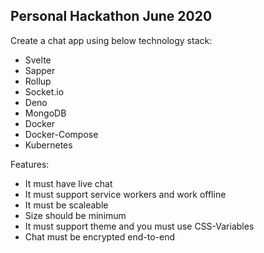 ## Personal Hackathon June 2020

Create a chat app using below technology stack:

* Svelte
* Sapper
* Rollup
* Socket.io
* Deno
* MongoDB
* Docker
* Docker-Compose
* Kubernetes

Features:
* It must have live chat
* It must support service workers and work offline
* It must be scaleable
* Size should be minimum
* It must support theme and you must use CSS-Variables
* Chat must be encrypted end-to-end